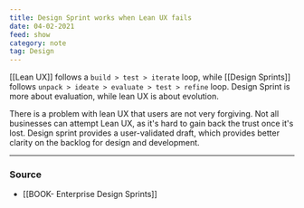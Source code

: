 ```yaml
---
title: Design Sprint works when Lean UX fails
date: 04-02-2021
feed: show
category: note
tag: Design
---
```

[[Lean UX]] follows a `build > test > iterate` loop, while [[Design Sprints]] follows `unpack > ideate > evaluate > test > refine` loop. Design Sprint is more about evaluation, while lean UX is about evolution.

There is a problem with lean UX that users are not very forgiving. Not all businesses can attempt Lean UX, as it's hard to gain back the trust once it's lost. Design sprint provides a user-validated draft, which provides better clarity on the backlog for design and development.

---
### Source
- [[BOOK- Enterprise Design Sprints]]